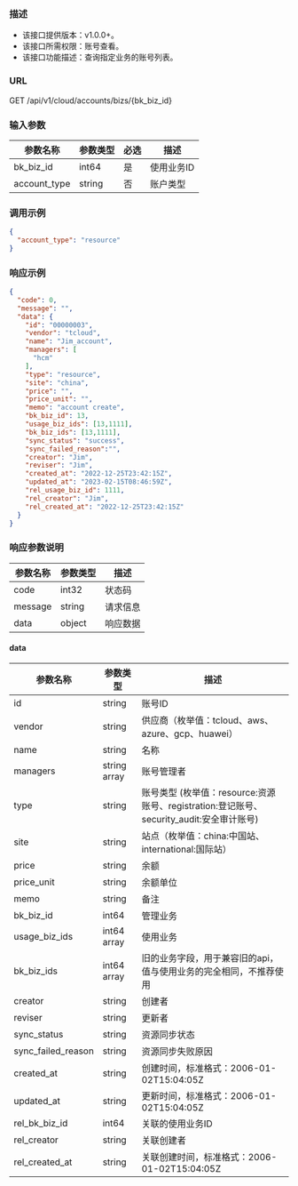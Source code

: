 ### 描述

- 该接口提供版本：v1.0.0+。
- 该接口所需权限：账号查看。
- 该接口功能描述：查询指定业务的账号列表。

### URL

GET /api/v1/cloud/accounts/bizs/{bk_biz_id}

### 输入参数

| 参数名称         | 参数类型   | 必选 | 描述     |
|--------------|--------|----|--------|
| bk_biz_id    | int64  | 是  | 使用业务ID |
| account_type | string | 否  | 账户类型   |

### 调用示例

```json
{
  "account_type": "resource"
}
```

### 响应示例

```json
{
  "code": 0,
  "message": "",
  "data": {
    "id": "00000003",
    "vendor": "tcloud",
    "name": "Jim_account",
    "managers": [
      "hcm"
    ],
    "type": "resource",
    "site": "china",
    "price": "",
    "price_unit": "",
    "memo": "account create",
    "bk_biz_id": 13,
    "usage_biz_ids": [13,1111],
    "bk_biz_ids": [13,1111],
    "sync_status": "success",
    "sync_failed_reason":"",
    "creator": "Jim",
    "reviser": "Jim",
    "created_at": "2022-12-25T23:42:15Z",
    "updated_at": "2023-02-15T08:46:59Z",
    "rel_usage_biz_id": 1111,
    "rel_creator": "Jim",
    "rel_created_at": "2022-12-25T23:42:15Z"
  }
}
```

### 响应参数说明

| 参数名称    | 参数类型   | 描述   |
|---------|--------|------|
| code    | int32  | 状态码  |
| message | string | 请求信息 |
| data    | object | 响应数据 |

#### data
| 参数名称               | 参数类型         | 描述                                                               |
|--------------------|--------------|------------------------------------------------------------------|
| id                 | string       | 账号ID                                                             |
| vendor             | string       | 供应商（枚举值：tcloud、aws、azure、gcp、huawei）                             |
| name               | string       | 名称                                                               |
| managers           | string array | 账号管理者                                                            |
| type               | string       | 账号类型 (枚举值：resource:资源账号、registration:登记账号、security_audit:安全审计账号) |
| site               | string       | 站点（枚举值：china:中国站、international:国际站）                              |
| price              | string       | 余额                                                               |
| price_unit         | string       | 余额单位                                                             |
| memo               | string       | 备注                                                               |
| bk_biz_id          | int64        | 管理业务                                                             |
| usage_biz_ids      | int64 array  | 使用业务                                                             |
| bk_biz_ids         | int64 array  | 旧的业务字段，用于兼容旧的api，值与使用业务的完全相同，不推荐使用                               |
| creator            | string       | 创建者                                                              |
| reviser            | string       | 更新者                                                              |
| sync_status        | string       | 资源同步状态                                                           |
| sync_failed_reason | string       | 资源同步失败原因                                                         |
| created_at         | string       | 创建时间，标准格式：2006-01-02T15:04:05Z                                   |
| updated_at         | string       | 更新时间，标准格式：2006-01-02T15:04:05Z                                   |
| rel_bk_biz_id      | int64        | 关联的使用业务ID                                                        |
| rel_creator        | string       | 关联创建者                                                            |
| rel_created_at     | string       | 关联创建时间，标准格式：2006-01-02T15:04:05Z                                 |
